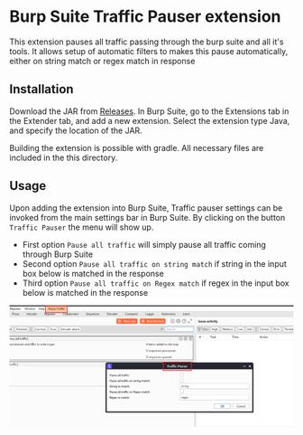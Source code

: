 # Burp Suite Traffic Pauser extension

This extension pauses all traffic passing through the burp suite and all it's tools. It allows setup of automatic filters to makes this pause automatically, either on string match or regex match in response

## Installation

Download the JAR from [Releases](https://github.com/r3l1v/traffic-pause/releases). In Burp Suite, go to the Extensions tab in the Extender tab, and add a new extension. Select the extension type Java, and specify the location of the JAR.

Building the extension is possible with gradle. All necessary files are included in the this directory.

## Usage

Upon adding the extension into Burp Suite, Traffic pauser settings can be invoked from the main settings bar in Burp Suite. By clicking on the button `Traffic Pauser` the menu will show up. 

* First option `Pause all traffic` will simply pause all traffic coming through Burp Suite
* Second option `Pause all traffic on string match` if string in the input box below is matched in the response
* Third option `Pause all traffic on Regex match` if regex in the input box below is matched in the response

![Settings menu](./images/settings.png)